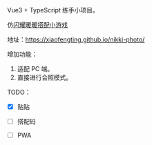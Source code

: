 
Vue3 + TypeScript 练手小项目。

仿[闪耀暖暖搭配小游戏](https://nikki4.papegames.cn/nikki_birthday9)  

地址：https://xiaofengting.github.io/nikki-photo/

增加功能：  
1. 适配 PC 端。
2. 直接进行合照模式。

TODO：

- [x] 贴贴
- [ ] 搭配码
- [ ] PWA


